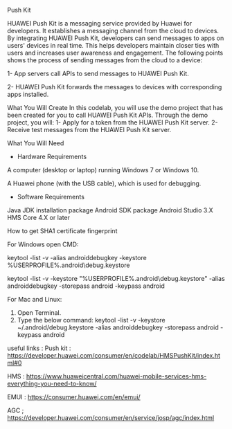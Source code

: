 Push Kit 

HUAWEI Push Kit is a messaging service provided by Huawei for developers. 
It establishes a messaging channel from the cloud to devices. By integrating HUAWEI Push Kit, 
developers can send messages to apps on users' devices in real time. This helps developers 
maintain closer ties with users and increases user awareness and engagement. 
The following points shows the process of sending messages from the cloud to a device:

1- App servers call APIs to send messages to HUAWEI Push Kit.

2- HUAWEI Push Kit forwards the messages to devices with corresponding apps installed.

What You Will Create
In this codelab, you will use the demo project that has been created for you to call HUAWEI Push Kit APIs.
Through the demo project, you will:
1- Apply for a token from the HUAWEI Push Kit server.
2- Receive test messages from the HUAWEI Push Kit server.

What You Will Need
- Hardware Requirements

A computer (desktop or laptop) running Windows 7 or Windows 10.

A Huawei phone (with the USB cable), which is used for debugging.

- Software Requirements

Java JDK installation package
Android SDK package
Android Studio 3.X
HMS Core 4.X or later

How to get SHA1 certificate fingerprint

For Windows open CMD:

keytool  -list -v -alias androiddebugkey -keystore %USERPROFILE%\.android\debug.keystore

keytool -list -v -keystore "%USERPROFILE%\.android\debug.keystore" -alias androiddebugkey -storepass android -keypass android

For Mac and Linux:
1) Open Terminal.
2) Type the below command:
 keytool -list -v -keystore ~/.android/debug.keystore -alias androiddebugkey -storepass android -keypass android
 
 useful links :
 Push kit : https://developer.huawei.com/consumer/en/codelab/HMSPushKit/index.html#0
 
 HMS : https://www.huaweicentral.com/huawei-mobile-services-hms-everything-you-need-to-know/
 
 
 EMUI : https://consumer.huawei.com/en/emui/
 
 AGC ; https://developer.huawei.com/consumer/en/service/josp/agc/index.html
